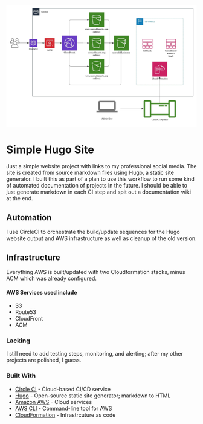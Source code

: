 ![portfolio diagram](https://raw.githubusercontent.com/useraddmario/portfolio/main/Portfolio_Site.jpg)


# Simple Hugo Site

Just a simple website project with links to my professional social media.  The site is created from source markdown files using Hugo, a static site generator.  I built this as part of a plan to use this workflow to run some kind of automated documentation of projects in the future.  I should be able to just generate markdown in each CI step and spit out a documentation wiki at the end.

## Automation

I use CircleCI to orchestrate the build/update sequences for the Hugo website output and AWS infrastructure as well as cleanup of the old version.

## Infrastructure

Everything AWS is built/updated with two Cloudformation stacks, minus ACM which was already configured.  

#### AWS Services used include
* S3
* Route53
* CloudFront
* ACM

### Lacking

I still need to add testing steps, monitoring, and alerting; after my other projects are polished, I guess.


### Built With

- [Circle CI](www.circleci.com) - Cloud-based CI/CD service
- [Hugo](https://gohugo.io/) - Open-source static site generator; markdown to HTML
- [Amazon AWS](https://aws.amazon.com/) - Cloud services
- [AWS CLI](https://aws.amazon.com/cli/) - Command-line tool for AWS
- [CloudFormation](https://aws.amazon.com/cloudformation/) - Infrastrcuture as code
